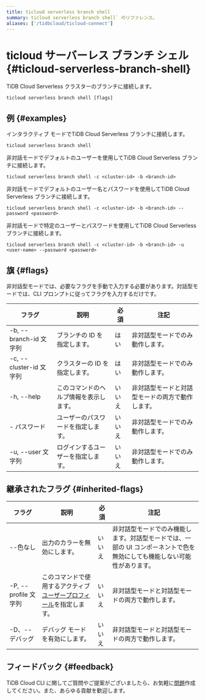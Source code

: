 ```yaml
---
title: ticloud serverless branch shell
summary: ticloud serverless branch shell` のリファレンス。
aliases: ['/tidbcloud/ticloud-connect']
---
```


# ticloud サーバーレス ブランチ シェル {#ticloud-serverless-branch-shell}

TiDB Cloud Serverless クラスターのブランチに接続します。

```shell
ticloud serverless branch shell [flags]
```

## 例 {#examples}

インタラクティブ モードでTiDB Cloud Serverless ブランチに接続します。

```shell
ticloud serverless branch shell
```

非対話モードでデフォルトのユーザーを使用してTiDB Cloud Serverless ブランチに接続します。

```shell
ticloud serverless branch shell -c <cluster-id> -b <branch-id>
```

非対話モードでデフォルトのユーザー名とパスワードを使用してTiDB Cloud Serverless ブランチに接続します。

```shell
ticloud serverless branch shell -c <cluster-id> -b <branch-id> --password <password>
```

非対話モードで特定のユーザーとパスワードを使用してTiDB Cloud Serverless ブランチに接続します。

```shell
ticloud serverless branch shell -c <cluster-id> -b <branch-id> -u <user-name> --password <password>
```

## 旗 {#flags}

非対話型モードでは、必要なフラグを手動で入力する必要があります。対話型モードでは、CLI プロンプトに従ってフラグを入力するだけです。

| フラグ                  | 説明                  | 必須  | 注記                       |
| -------------------- | ------------------- | --- | ------------------------ |
| -b, --branch-id 文字列  | ブランチの ID を指定します。    | はい  | 非対話型モードでのみ動作します。         |
| -c, --cluster-id 文字列 | クラスターの ID を指定します。   | はい  | 非対話型モードでのみ動作します。         |
| -h, --help           | このコマンドのヘルプ情報を表示します。 | いいえ | 非対話型モードと対話型モードの両方で動作します。 |
| - パスワード              | ユーザーのパスワードを指定します。   | いいえ | 非対話型モードでのみ動作します。         |
| -u, --user 文字列       | ログインするユーザーを指定します。   | いいえ | 非対話型モードでのみ動作します。         |

## 継承されたフラグ {#inherited-flags}

| フラグ               | 説明                                                                             | 必須  | 注記                                                             |
| ----------------- | ------------------------------------------------------------------------------ | --- | -------------------------------------------------------------- |
| --色なし             | 出力のカラーを無効にします。                                                                 | いいえ | 非対話型モードでのみ機能します。対話型モードでは、一部の UI コンポーネントで色を無効にしても機能しない可能性があります。 |
| -P, --profile 文字列 | このコマンドで使用するアクティブ[ユーザープロフィール](/tidb-cloud/cli-reference.md#user-profile)を指定します。 | いいえ | 非対話型モードと対話型モードの両方で動作します。                                       |
| -D、--デバッグ         | デバッグ モードを有効にします。                                                               | いいえ | 非対話型モードと対話型モードの両方で動作します。                                       |

## フィードバック {#feedback}

TiDB Cloud CLI に関してご質問やご提案がございましたら、お気軽に[問題](https://github.com/tidbcloud/tidbcloud-cli/issues/new/choose)作成してください。また、あらゆる貢献を歓迎します。
